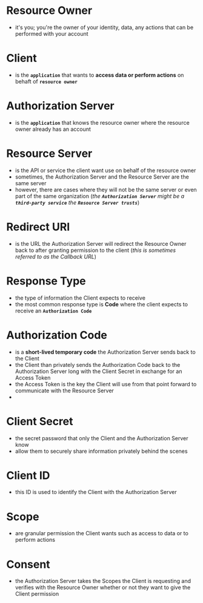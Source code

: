 
# Resource Owner
* it's you; you're the owner of your identity, data, any actions that can be performed with your account

# Client
* is the **`application`** that wants to **access data or perform actions** on behaft of **`resource owner`**

# Authorization Server
* is the **`application`** that knows the resource owner where the resource owner already has an account

# Resource Server
* is the API or service the client want use on behalf of the resource owner
* sometimes, the Authorization Server and the Resource Server are the same server 
* however, there are cases where they will not be the same server or even part of the same organization (_the **`Authorization Server`** might be a **`third-party service`** the **`Resource Server trusts`**_)

# Redirect URI
* is the URL the Authorization Server will redirect the Resource Owner back to after granting permission to the client (_this is sometimes referred to as the Callback URL_)

# Response Type
* the type of information the Client expects to receive
* the most common response type is **Code** where the client expects to receive an **`Authorization Code`**

# Authorization Code
* is a **short-lived temporary code** the Authorization Server sends back to the Client
* the Client than privately sends the Authorization Code back to the Authorization Server long with the Client Secret in exchange for an Access Token
* the Access Token is the key the Client will use from that point forward to communicate with the Resource Server
* 

# Client Secret 
* the secret password that only the Client and the Authorization Server know
* allow them to securely share information privately behind the scenes

# Client ID
* this ID is used to identify the Client with the Authorization Server

# Scope
* are granular permission the Client wants such as access to data or to perform actions 

# Consent
* the Authorization Server takes the Scopes the Client is requesting and verifies with the Resource Owner whether or not they want to give the Client permission



